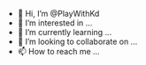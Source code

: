 - 👋 Hi, I’m @PlayWithKd
- 👀 I’m interested in ...
- 🌱 I’m currently learning ...
- 💞️ I’m looking to collaborate on ...
- 📫 How to reach me ...

<!---
PlayWithKd/PlayWithKd is a ✨ special ✨ repository because its `README.md` (this file) appears on your GitHub profile.
You can click the Preview link to take a look at your changes.
--->
